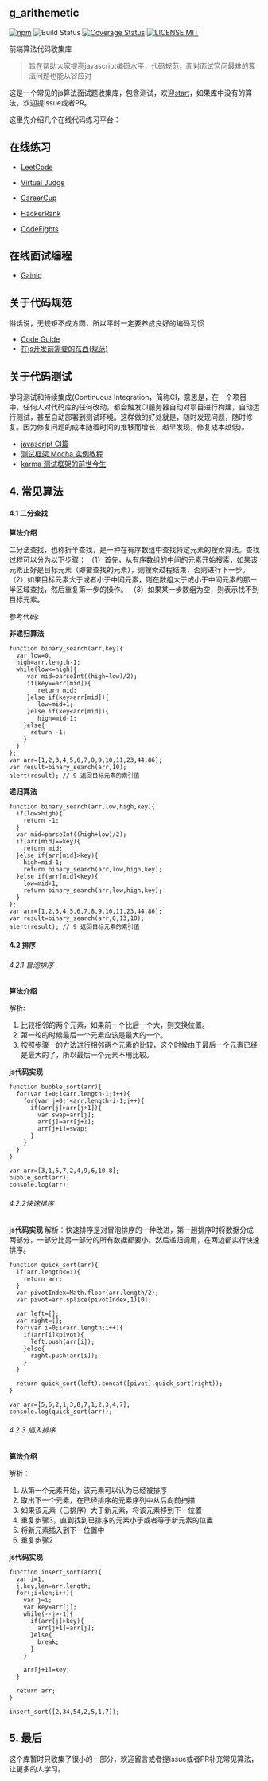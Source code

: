 ## g_arithemetic
[![npm](https://img.shields.io/npm/v/g_arithemetic.svg)](https://www.npmjs.com/package/g_arithemetic)
![Build Status](https://api.travis-ci.org/cllgeek/g_arithemetic.svg?branch=master)
[![Coverage Status](https://coveralls.io/repos/github/cllgeek/g_arithemetic/badge.svg?branch=master)](https://coveralls.io/github/cllgeek/g_arithemetic?branch=master)
[![LICENSE MIT](https://img.shields.io/badge/license-MIT-yellow.svg)](https://www.npmjs.com/package/g_arithemetic)

前端算法代码收集库

> 旨在帮助大家提高javascript编码水平，代码规范，面对面试官问最难的算法问题也能从容应对

这是一个常见的js算法面试题收集库，包含测试，欢迎[start](https://github.com/cllgeek/g_arithemetic)，如果库中没有的算法，欢迎提issue或者PR。

这里先介绍几个在线代码练习平台：

## 在线练习
* [LeetCode](https://leetcode.com/)

* [Virtual Judge](https://vjudge.net/)

* [CareerCup](https://www.careercup.com/)

* [HackerRank](https://www.hackerrank.com/)

* [CodeFights](https://codefights.com/)

## 在线面试编程
* [Gainlo](http://www.gainlo.co/#!/)

## 关于代码规范

俗话说，无规矩不成方圆，所以平时一定要养成良好的编码习惯

*	[Code Guide](http://alloyteam.github.io/CodeGuide/)
* [在js开发前需要的东西(规范)](https://www.geekjc.com/post/5a5f2ef845e00518fed170b9)

## 关于代码测试

学习测试和持续集成(Continuous Integration，简称CI，意思是，在一个项目中，任何人对代码库的任何改动，都会触发CI服务器自动对项目进行构建，自动运行测试，甚至自动部署到测试环境。这样做的好处就是，随时发现问题，随时修复。因为修复问题的成本随着时间的推移而增长，越早发现，修复成本越低)。

* [javascript CI篇](https://www.geekjc.com/book/5a9f552acb134c0648b75978)
* [测试框架 Mocha 实例教程](http://www.ruanyifeng.com/blog/2015/12/a-mocha-tutorial-of-examples.html)
* [karma 测试框架的前世今生](http://taobaofed.org/blog/2016/01/08/karma-origin/)


## 4. 常见算法

#### 4.1 二分查找

**算法介绍**

二分法查找，也称折半查找，是一种在有序数组中查找特定元素的搜索算法。查找过程可以分为以下步骤：
（1）首先，从有序数组的中间的元素开始搜索，如果该元素正好是目标元素（即要查找的元素），则搜索过程结束，否则进行下一步。
（2）如果目标元素大于或者小于中间元素，则在数组大于或小于中间元素的那一半区域查找，然后重复第一步的操作。
（3）如果某一步数组为空，则表示找不到目标元素。

参考代码:

**非递归算法**

```
function binary_search(arr,key){
  var low=0,
  high=arr.length-1;
  while(low<=high){
     var mid=parseInt((high+low)/2);
     if(key==arr[mid]){
        return mid;
     }else if(key>arr[mid]){
        low=mid+1;
     }else if(key<arr[mid]){
        high=mid-1;
    }else{
      return -1;
    }
  }
};
var arr=[1,2,3,4,5,6,7,8,9,10,11,23,44,86];
var result=binary_search(arr,10);
alert(result); // 9 返回目标元素的索引值
```

**递归算法**

```
function binary_search(arr,low,high,key){
  if(low>high){
    return -1;
  }
  var mid=parseInt((high+low)/2);
  if(arr[mid]==key){
    return mid;
  }else if(arr[mid]>key){
    high=mid-1;
    return binary_search(arr,low,high,key);
  }else if(arr[mid]<key){
    low=mid+1;
    return binary_search(arr,low,high,key);
  }
};
var arr=[1,2,3,4,5,6,7,8,9,10,11,23,44,86];
var result=binary_search(arr,0,13,10);
alert(result); // 9 返回目标元素的索引值
```

#### 4.2 排序
###### 4.2.1 冒泡排序

**算法介绍**

解析:
1. 比较相邻的两个元素，如果前一个比后一个大，则交换位置。
2. 第一轮的时候最后一个元素应该是最大的一个。
3. 按照步骤一的方法进行相邻两个元素的比较，这个时候由于最后一个元素已经是最大的了，所以最后一个元素不用比较。

**js代码实现**

```
function bubble_sort(arr){
  for(var i=0;i<arr.length-1;i++){
    for(var j=0;j<arr.length-i-1;j++){
      if(arr[j]>arr[j+1]){
        var swap=arr[j];
        arr[j]=arr[j+1];
        arr[j+1]=swap;
      }
    }
  }
}

var arr=[3,1,5,7,2,4,9,6,10,8];
bubble_sort(arr);
console.log(arr);
```

###### 4.2.2快速排序

**js代码实现**
解析：快速排序是对冒泡排序的一种改进，第一趟排序时将数据分成两部分，一部分比另一部分的所有数据都要小。然后递归调用，在两边都实行快速排序。
```
function quick_sort(arr){
  if(arr.length<=1){
    return arr;
  }
  var pivotIndex=Math.floor(arr.length/2);
  var pivot=arr.splice(pivotIndex,1)[0];

  var left=[];
  var right=[];
  for(var i=0;i<arr.length;i++){
    if(arr[i]<pivot){
      left.push(arr[i]);
    }else{
      right.push(arr[i]);
    }
  }

  return quick_sort(left).concat([pivot],quick_sort(right));
}

var arr=[5,6,2,1,3,8,7,1,2,3,4,7];
console.log(quick_sort(arr));
```

###### 4.2.3 插入排序
**算法介绍**

解析：
1. 从第一个元素开始，该元素可以认为已经被排序
2. 取出下一个元素，在已经排序的元素序列中从后向前扫描
3. 如果该元素（已排序）大于新元素，将该元素移到下一位置
4. 重复步骤3，直到找到已排序的元素小于或者等于新元素的位置
5. 将新元素插入到下一位置中
6. 重复步骤2

**js代码实现**

```
function insert_sort(arr){
  var i=1,
  j,key,len=arr.length;
  for(;i<len;i++){
    var j=i;
    var key=arr[j];
    while(--j>-1){
      if(arr[j]>key){
        arr[j+1]=arr[j];
      }else{
        break;
      }
    }

    arr[j+1]=key;
  }

  return arr;
}

insert_sort([2,34,54,2,5,1,7]);
```

## 5. 最后

这个库暂时只收集了很小的一部分，欢迎留言或者提issue或者PR补充常见算法，让更多的人学习。
